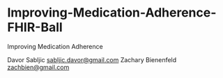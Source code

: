 # Improving-Medication-Adherence-FHIR-Ball
Improving Medication Adherence

Davor Sabljic sabljic.davor@gmail.com
Zachary Bienenfeld zachbien@gmail.com
